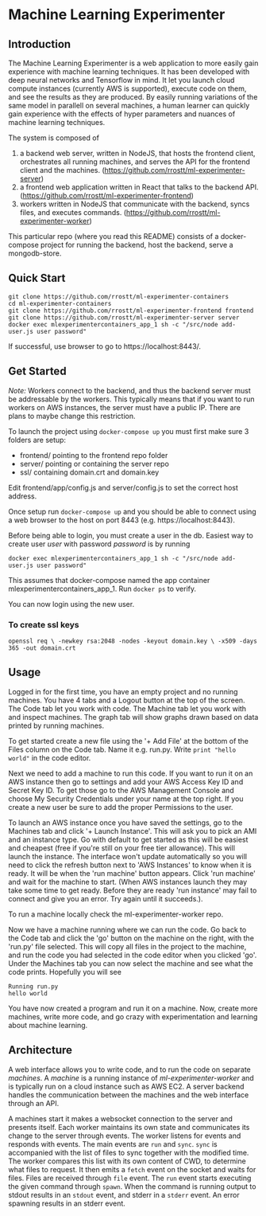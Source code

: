 # Machine Learning Experimenter

## Introduction

The Machine Learning Experimenter is a web application to more easily gain
experience with machine learning techniques. It has been developed with
deep neural networks and Tensorflow in mind. It let you launch cloud compute
instances (currently AWS is supported), execute code on them, and see the
results as they are produced. By easily running variations of the same model
in parallell on several machines, a human learner can quickly gain experience
with the effects of hyper parameters and nuances of machine learning techniques.

The system is composed of

1. a backend web server, written in NodeJS, that hosts the frontend client, orchestrates
all running machines, and serves the API for the frontend client and the machines. (https://github.com/rrostt/ml-experimenter-server)
2. a frontend web application written in React that talks to the backend API. (https://github.com/rrostt/ml-experimenter-frontend)
3. workers written in NodeJS that communicate with the backend, syncs files,
and executes commands. (https://github.com/rrostt/ml-experimenter-worker)

This particular repo (where you read this README) consists of
a docker-compose project for running the backend, host the backend, serve
a mongodb-store.


## Quick Start

```
git clone https://github.com/rrostt/ml-experimenter-containers
cd ml-experimenter-containers
git clone https://github.com/rrostt/ml-experimenter-frontend frontend
git clone https://github.com/rrostt/ml-experimenter-server server
docker exec mlexperimentercontainers_app_1 sh -c "/src/node add-user.js user password"
```

If successful, use browser to go to https://localhost:8443/.


## Get Started

*Note:* Workers connect to the backend, and thus the backend server must be
addressable by the workers. This typically means that if you want to run
workers on AWS instances, the server must have a public IP. There are plans to
maybe change this restriction.

To launch the project using `docker-compose up` you must first make sure 3
folders are setup:

- frontend/ pointing to the frontend repo folder
- server/ pointing or containing the server repo
- ssl/ containing domain.crt and domain.key

Edit frontend/app/config.js and server/config.js to set the correct host address.

Once setup run `docker-compose up` and you should be able to connect using
a web browser to the host on port 8443 (e.g. https://localhost:8443).

Before being able to login, you must create a user in the db. Easiest way to
create user *user* with password *password* is by running

`docker exec mlexperimentercontainers_app_1 sh -c "/src/node add-user.js user password"`

This assumes that docker-compose named the app container mlexperimentercontainers_app_1.
Run `docker ps` to verify.

You can now login using the new user.


### To create ssl keys

`openssl req \
       -newkey rsa:2048 -nodes -keyout domain.key \
       -x509 -days 365 -out domain.crt`


## Usage

Logged in for the first time, you have an empty project and no running machines.
You have 4 tabs and a Logout button at the top of the screen. The Code tab let
you work with code. The Machine tab let you work with and inspect machines. The
graph tab will show graphs drawn based on data printed by running machines.

To get started create a new file using the '+ Add File' at the bottom of the
Files column on the Code tab. Name it e.g. run.py. Write `print "hello world"`
in the code editor.

Next we need to add a machine to run this code. If you want to run it on an AWS
instance then go to settings and add your AWS Access Key ID and Secret Key ID.
To get those go to the AWS Management Console and choose My Security Credentials
under your name at the top right. If you create a new user be sure to add the
proper Permissions to the user.

To launch an AWS instance once you have saved the settings, go to the Machines
tab and click '+ Launch Instance'. This will ask you to pick an AMI and an
instance type. Go with default to get started as this will be easiest and
cheapest (free if you're still on your free tier allowance). This will launch
the instance. The interface won't update automatically so you will need to click
the refresh button next to 'AWS Instances' to know when it is ready. It will be
when the 'run machine' button appears. Click 'run machine' and wait for the
machine to start. (When AWS instances launch they may take some time to get
  ready. Before they are ready 'run instance' may fail to connect and give
  you an error. Try again until it succeeds.).

To run a machine locally check the ml-experimenter-worker repo.

Now we have a machine running where we can run the code. Go back to the Code
tab and click the 'go' button on the machine on the right, with the 'run.py'
file selected. This will copy all files in the project to the machine, and run
the code you had selected in the code editor when you clicked 'go'. Under the
Machines tab you can now select the machine and see what the code prints.
Hopefully you will see

```
Running run.py
hello world
```

You have now created a program and run it on a machine. Now, create more
machines, write more code, and go crazy with experimentation and learning
about machine learning.


## Architecture

A web interface allows you to write code, and to run the code on separate *machines*.
A *machine* is a running instance of *ml-experimenter-worker* and is typically
run on a cloud instance such as AWS EC2. A server backend handles the
communication between the machines and the web interface through an API.

A machines start it makes a websocket connection to the server and presents itself. Each
worker maintains its own state and communicates its change to the server through
events. The worker listens for events and responds with events. The main
events are `run` and `sync`. `sync` is accompanied with the list of files
to sync together with the modified time. The worker compares this list with its
own content of CWD, to determine what files to request. It then emits a `fetch`
event on the socket and waits for files. Files are received through `file` event.
The `run` event starts executing the given command through `spawn`. When the
command is running output to stdout results in an `stdout` event, and stderr in
a `stderr` event. An error spawning results in an stderr event.
